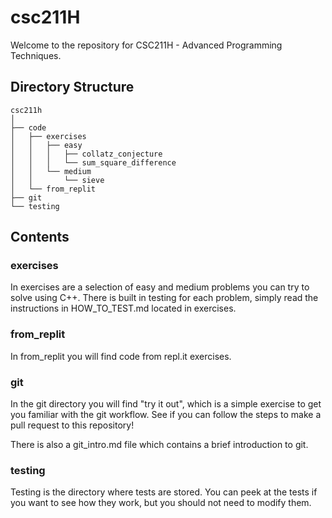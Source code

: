 # csc211H
Welcome to the repository for CSC211H - Advanced Programming Techniques.

## Directory Structure
```
csc211h
│
├── code
│   ├── exercises
│   │   ├── easy
│   │   │   ├── collatz_conjecture
│   │   │   └── sum_square_difference
│   │   └── medium
│   │       └── sieve
│   └── from_replit
├── git
└── testing
```

## Contents

### exercises
In exercises are a selection of easy and medium problems you can try to solve using C++. There is built in testing for
each problem, simply read the instructions in HOW_TO_TEST.md located in exercises.

### from_replit
In from_replit you will find code from repl.it exercises.

### git
In the git directory you will find "try it out", which is a simple exercise to get you familiar with the git workflow.
See if you can follow the steps to make a pull request to this repository!

There is also a git_intro.md file which contains a brief introduction to git.

### testing
Testing is the directory where tests are stored.
You can peek at the tests if you want to see how they work, but you should not need to modify them.